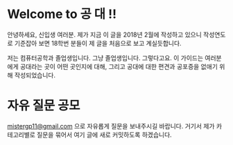 # Welcome to 공 대 !!

안녕하세요, 신입생 여러분.
제가 지금 이 글을 2018년 2월에 작성하고 있으니 작성연도로 기준잡아 보면 18학번 분들이 제 글을 처음으로 보고 계실듯합니다.

저는 컴퓨터공학과 졸업생입니다. 그냥 졸업생입니다. 그렇다고요.
이 가이드는 여러분에게 공대라는 곳이 어떤 곳인지에 대해, 그리고 공대에 대한 편견과 공포증을 없애기 위해 작성되었습니다.



# 자유 질문 공모

mistergp11@gmail.com 으로 자유롭게 질문을 보내주시길 바랍니다.
거기서 제가 카테고리별로 질문을 묶어서 여기 글에 새로 커밋하도록 하겠습니다.
